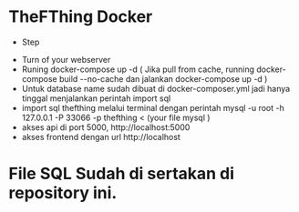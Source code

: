 # TheFThing Docker 

* Step

- Turn of your webserver
- Runing docker-compose up -d ( Jika pull from cache, running docker-compose build --no-cache dan jalankan docker-compose up -d )
- Untuk database name sudah dibuat di docker-composer.yml jadi hanya tinggal menjalankan perintah import sql
- import sql thefthing melalui terminal dengan perintah mysql -u root -h 127.0.0.1 -P 33066 -p thefthing < (your file mysql )
- akses api di port 5000, http://localhost:5000
- akses frontend dengan url http://localhost



# File SQL Sudah di sertakan di repository ini.
